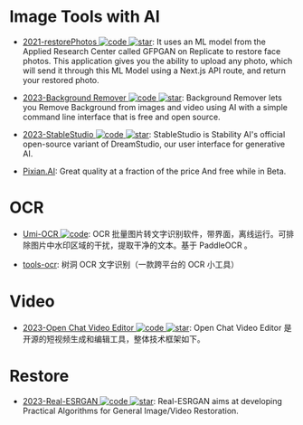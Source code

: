# Image Tools with AI

- [2021-restorePhotos ![code](https://ng-tech.icu/assets/code.svg) ![star](https://img.shields.io/github/stars/Nutlope/restorePhotos)](https://github.com/Nutlope/restorePhotos): It uses an ML model from the Applied Research Center called GFPGAN on Replicate to restore face photos. This application gives you the ability to upload any photo, which will send it through this ML Model using a Next.js API route, and return your restored photo.

- [2023-Background Remover ![code](https://ng-tech.icu/assets/code.svg) ![star](https://img.shields.io/github/stars/nadermx/backgroundremover)](https://github.com/nadermx/backgroundremover): Background Remover lets you Remove Background from images and video using AI with a simple command line interface that is free and open source.

- [2023-StableStudio ![code](https://ng-tech.icu/assets/code.svg) ![star](https://img.shields.io/github/stars/Stability-AI/StableStudio)](https://github.com/Stability-AI/StableStudio): StableStudio is Stability AI's official open-source variant of DreamStudio, our user interface for generative AI.

- [Pixian.AI](https://pixian.ai/remove-image-backgrounds): Great quality at a fraction of the price And free while in Beta.

# OCR

- [Umi-OCR ![code](https://ng-tech.icu/assets/code.svg)](https://github.com/hiroi-sora/Umi-OCR): OCR 批量图片转文字识别软件，带界面，离线运行。可排除图片中水印区域的干扰，提取干净的文本。基于 PaddleOCR 。

- [tools-ocr](https://github.com/AnyListen/tools-ocr): 树洞 OCR 文字识别（一款跨平台的 OCR 小工具）

# Video

- [2023-Open Chat Video Editor ![code](https://ng-tech.icu/assets/code.svg) ![star](https://img.shields.io/github/stars/SCUTlihaoyu/open-chat-video-editor)](https://github.com/SCUTlihaoyu/open-chat-video-editor): Open Chat Video Editor 是开源的短视频生成和编辑工具，整体技术框架如下。

# Restore

- [2023-Real-ESRGAN ![code](https://ng-tech.icu/assets/code.svg) ![star](https://img.shields.io/github/stars/xinntao/Real-ESRGAN)](https://github.com/xinntao/Real-ESRGAN): Real-ESRGAN aims at developing Practical Algorithms for General Image/Video Restoration.
